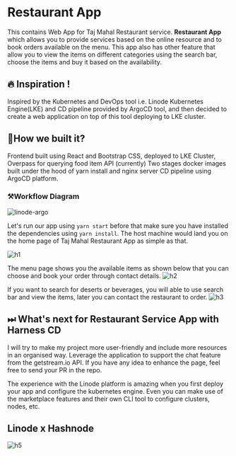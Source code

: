 # Restaurant App
This contains Web App for Taj Mahal Restaurant service. **Restaurant App** which allows you to provide services based on the online resource and to book orders available on the menu.
This app also has other feature that allow you to view the items on different categories using the search bar, choose the items and buy it based on the availability.

## 🔥 Inspiration !
Inspired by the Kubernetes and DevOps tool i.e. Linode Kubernetes Engine(LKE) and CD pipeline provided by ArgoCD tool, and then decided to create a web application on top of this tool deploying to LKE cluster.

## 🤔How we built it?
Frontend built using React and Bootstrap CSS, deployed to LKE Cluster, Overpass for querying food item API (currently) Two stages docker images built under the hood of yarn install and nginx server CD pipeline using ArgoCD platform.

### ⚒️Workflow Diagram

![linode-argo](https://user-images.githubusercontent.com/11625672/176987650-a25cb345-c992-49f7-823d-d2082a2898ac.png)

Let's run our app using `yarn start` before that make sure you have installed the dependencies using `yarn install`. The host machine would land you on the home page of Taj Mahal Restaurant App as simple as that.

![h1](https://user-images.githubusercontent.com/11625672/176757806-350ef4c7-a2ee-46cf-9540-403dbc556592.png)

The menu page shows you the available items as shown below that you can choose and book your order through contact details.
![h2](https://user-images.githubusercontent.com/11625672/176757837-1799a7d4-3af9-4b4e-a570-e355da2432a1.png)

If you want to search for deserts or beverages, you will able to use search bar and view the items, later you can contact the restaurant to order. 
![h3](https://user-images.githubusercontent.com/11625672/176757983-afb8b5ab-878a-4302-90fa-08c90634fd72.png)

## ⏭ What's next for Restaurant Service App with Harness CD
I will try to make my project more user-friendly and include more resources in an organised way. Leverage the application to support the chat feature from the getstream.io API. If you have any idea to enhance the page, feel free to send your PR in the repo.

The experience with the Linode platform is amazing when you first deploy your app and configure the kubernetes engine. Even you can make use of the marketplace features and their own CLI tool to configure clusters, nodes, etc. 

## Linode x Hashnode
![h5](https://user-images.githubusercontent.com/11625672/176758109-809da639-5f9a-484a-bb6f-9f0c42d8db10.png)



